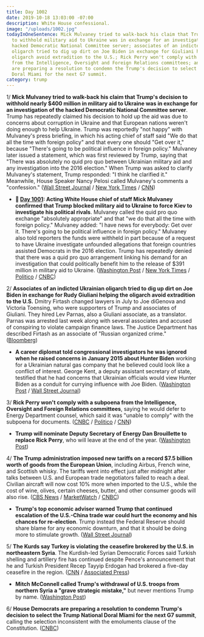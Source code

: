 ```yaml
---
title: Day 1002
date: 2019-10-18 13:03:00 -07:00
description: White House confessional.
image: "/uploads/1002.jpg"
todayInOneSentence: Mick Mulvaney tried to walk-back his claim that Trump's decision
  to withhold military aid to Ukraine was in exchange for an investigation of the
  hacked Democratic National Committee server; associates of an indicted Ukrainian
  oligarch tried to dig up dirt on Joe Biden in exchange for Giuliani helping the
  oligarch avoid extradition to the U.S.; Rick Perry won't comply with a subpoena
  from the Intelligence, Oversight and Foreign Relations committees; and House Democrats
  are preparing a resolution to condemn the Trump's decision to select the Trump National
  Doral Miami for the next G7 summit.
category: trump
---
```


1/ **Mick Mulvaney tried to walk-back his claim that Trump's decision to withhold nearly $400 million in military aid to Ukraine was in exchange for an investigation of the hacked Democratic National Committee server**. Trump has repeatedly claimed his decision to hold up the aid was due to concerns about corruption in Ukraine and that European nations weren't doing enough to help Ukraine. Trump was reportedly "not happy" with Mulvaney's press briefing, in which his acting chief of staff said "We do that all the time with foreign policy" and that every one should "Get over it," because "There's going to be political influence in foreign policy." Mulvaney later issued a statement, which was first reviewed by Trump, saying that "There was absolutely no quid pro quo between Ukrainian military aid and any investigation into the 2016 election." When Trump was asked to clarify Mulvaney's statement, Trump responded: "I think he clarified it." Meanwhile, House Speaker Nancy Pelosi called Mulvaney's comments a "confession." ([Wall Street Journal](https://www.wsj.com/articles/mulvaney-says-holdup-of-ukraine-aid-was-related-to-trumps-demand-for-2016-election-probe-11571338443) / [New York Times](https://www.nytimes.com/2019/10/17/us/politics/mick-mulvaney-trump-ukraine.html) / [CNN](https://www.cnn.com/2019/10/17/politics/trump-unhappy-mulvaney-quid-pro-quo/index.html))

* **📌 [Day 1001](https://whatthefuckjusthappenedtoday.com/2019/10/17/day-1001/#1-acting-white-house-chief-of-staff): Acting White House chief of staff Mick Mulvaney confirmed that Trump blocked military aid to Ukraine to force Kiev to investigate his political rivals**. Mulvaney called the quid pro quo exchange "absolutely appropriate" and that "we do that all the time with foreign policy." Mulvaney added: "I have news for everybody: Get over it. There's going to be political influence in foreign policy." Mulvaney also told reporters the funds were withheld in part because of a request to have Ukraine investigate unfounded allegations that foreign countries assisted Democrats in the 2016 election. Trump has repeatedly denied that there was a quid pro quo arrangement linking his demand for an investigation that could politically benefit him to the release of $391 million in military aid to Ukraine. ([Washington Post](https://www.washingtonpost.com/national-security/trumps-envoy-tells-congress-the-president-outsourced-ukraine-policy-to-giuliani/2019/10/17/484b30d0-f0ee-11e9-b648-76bcf86eb67e_story.html) / [New York Times](https://www.nytimes.com/2019/10/17/us/politics/donald-trump-impeachment-news.html#link-55fe453b) / [Politico](https://www.politico.com/news/2019/10/17/mulvaney-confirms-ukraine-aid-2016-probe-050156) / [CNBC](https://www.cnbc.com/2019/10/17/mulvaney-says-trump-quid-pro-quo-on-ukraine-aid-not-tied-to-biden.html))

2/ **Associates of an indicted Ukrainian oligarch tried to dig up dirt on Joe Biden in exchange for Rudy Giuliani helping the oligarch avoid extradition to the U.S.** Dmitry Firtash changed lawyers in July to Joe diGenova and Victoria Toensing, who were supporters of Trump and associates of Giuliani. They hired Lev Parnas, also a Giuliani associate, as a translator. Parnas was arrested last week along with several associates and accused of conspiring to violate campaign finance laws. The Justice Department has described Firtash as an associate of "Russian organized crime." ([Bloomberg](https://www.bloomberg.com/news/articles/2019-10-18/to-win-giuliani-s-help-oligarch-s-allies-pursued-biden-dirt?srnd=politics-vp))

* **A career diplomat told congressional investigators he was ignored when he raised concerns in January 2015 about Hunter Biden** working for a Ukrainian natural gas company that he believed could look like a conflict of interest. George Kent, a deputy assistant secretary of state, testified that he had concerns that Ukrainian officials would view Hunter Biden as a conduit for currying influence with Joe Biden. ([Washington Post](https://www.washingtonpost.com/politics/diplomat-tells-investigators-he-raised-alarms-in-2015-about-hunter-bidens-ukraine-work-but-was-rebuffed/2019/10/18/81e35be9-4f5a-4048-8520-0baabb18ab63_story.html) / [Wall Street Journal](https://www.wsj.com/articles/state-department-official-raised-concerns-in-2015-over-hunter-biden-11571407543))

3/ **Rick Perry won't comply with a subpoena from the Intelligence, Oversight and Foreign Relations committees**, saying he would defer to Energy Department counsel, which said it was "unable to comply" with the subpoena for documents. ([CNBC](https://www.cnbc.com/2019/10/18/rick-perry-not-sure-hell-comply-with-subpoena-in-impeachment-inquiry.html) / [Politico](https://www.politico.com/news/2019/10/18/rooney-rick-perry-house-subpoena-050923) / [CNN](https://www.cnn.com/politics/live-news/impeachment-inquiry-10-18-2019/h_a701d3ce206ebb4fd662990bc0d5dd04))

* **Trump will nominate Deputy Secretary of Energy Dan Brouillette to replace Rick Perry**, who will leave at the end of the year. ([Washington Post](https://www.washingtonpost.com/politics/trump-to-nominate-energy-dept-deputy-dan-brouillette-to-succeed-rick-perry-as-secretary/2019/10/18/f73b7e18-f1e0-11e9-8693-f487e46784aa_story.html))

4/ **The Trump administration imposed new tariffs on a record $7.5 billion worth of goods from the European Union**, including Airbus, French wine, and Scottish whisky. The tariffs went into effect just after midnight after talks between U.S. and European trade negotiators failed to reach a deal. Civilian aircraft will now cost 10% more when imported to the U.S., while the cost of wine, olives, certain cheeses, butter, and other consumer goods will also rise. ([CBS News](https://www.cbsnews.com/news/us-tariffs-on-european-goods-airbus-planes-wine-cheese-whiskey-much-more-today-2019-10-18/) / [MarketWatch](https://www.marketwatch.com/story/us-confirms-tariffs-on-75-billion-in-eu-goods-will-take-effect-friday-2019-10-17) / [CNBC](https://www.cnbc.com/2019/10/16/trade-firms-in-europe-are-bracing-for-7point5-billion-in-us-tariffs.html))

* **Trump's top economic adviser warned Trump that continued escalation of the U.S.-China trade war could hurt the economy and his chances for re-election**. Trump instead the Federal Reserve should share blame for any economic downturn, and that it should be doing more to stimulate growth. ([Wall Street Journal](https://www.wsj.com/articles/top-economic-advisers-warned-trump-on-tariffs-before-china-truce-11571391006))

5/ **The Kurds say Turkey is violating the ceasefire brokered by the U.S. in northeastern Syria**. The Kurdish-led Syrian Democratic Forces said Turkish shelling and artillery fire has continued despite Pence's announcement that he and Turkish President Recep Tayyip Erdogan had brokered a five-day ceasefire in the region. ([CNN](https://www.cnn.com/2019/10/18/middleeast/syria-turkey-ceasefire-violations-intl/index.html) / [Associated Press](https://apnews.com/861d1b2de7c041afa84ad593a6bcefa5))

* **Mitch McConnell called Trump's withdrawal of U.S. troops from northern Syria a "grave strategic mistake,"** but never mentions Trump by name. ([Washington Post](https://www.washingtonpost.com/opinions/mitch-mcconnell-withdrawing-from-syria-is-a-grave-mistake/2019/10/18/c0a811a8-f1cd-11e9-89eb-ec56cd414732_story.html))

6/ **House Democrats are preparing a resolution to condemn Trump's decision to select the Trump National Doral Miami for the next G7 summit**, calling the selection inconsistent with the emoluments clause of the Constitution. ([CNBC](https://www.cnbc.com/2019/10/18/democratic-senators-call-trumps-doral-miami-g7-pick-outrageous.html))